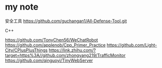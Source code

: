 # my note
安全工具
https://github.com/guchangan1/All-Defense-Tool.git

C++

https://github.com/TonyChen56/WeChatRobot
https://github.com/applenob/Cpp_Primer_Practice
https://github.com/Light-City/CPlusPlusThings
https://link.zhihu.com/?target=https%3A//github.com/zhongyang219/TrafficMonitor
https://github.com/qinguoyi/TinyWebServer
